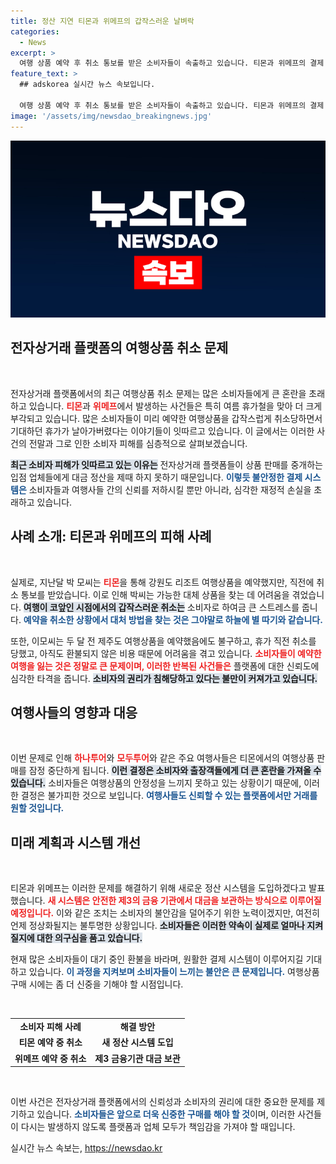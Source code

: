 ```yaml
---
title: 정산 지연 티몬과 위메프의 갑작스러운 날벼락
categories:
  - News
excerpt: >
  여행 상품 예약 후 취소 통보를 받은 소비자들이 속출하고 있습니다. 티몬과 위메프의 결제 대금 정산 지연이 원인으로, 고객들은 휴가 계획이 엉망이 되어 큰 피해를 입고 있습니다.
feature_text: >
  ## adskorea 실시간 뉴스 속보입니다.

  여행 상품 예약 후 취소 통보를 받은 소비자들이 속출하고 있습니다. 티몬과 위메프의 결제 대금 정산 지연이 원인으로, 고객들은 휴가 계획이 엉망이 되어 큰 피해를 입고 있습니다.
image: '/assets/img/newsdao_breakingnews.jpg'
---
```


<p><img src="/assets/img/newsdao_breakingnews.jpg" alt="adskorea 속보" /></p>

<h2 data-ke-size="size26">전자상거래 플랫폼의 여행상품 취소 문제</h2>

<p data-ke-size="size16">&nbsp;</p>

<p>전자상거래 플랫폼에서의 최근 여행상품 취소 문제는 많은 소비자들에게 큰 혼란을 초래하고 있습니다. <b><span style="color: #ee2323;">티몬</span></b>과 <b><span style="color: #ee2323;">위메프</span></b>에서 발생하는 사건들은 특히 여름 휴가철을 맞아 더 크게 부각되고 있습니다. 많은 소비자들이 미리 예약한 여행상품을 갑작스럽게 취소당하면서 기대하던 휴가가 날아가버렸다는 이야기들이 잇따르고 있습니다. 이 글에서는 이러한 사건의 전말과 그로 인한 소비자 피해를 심층적으로 살펴보겠습니다.</p>

<p><b><span style="background-color: #21538527;">최근 소비자 피해가 잇따르고 있는 이유는</span></b> 전자상거래 플랫폼들이 상품 판매를 중개하는 입점 업체들에게 대금 정산을 제때 하지 못하기 때문입니다. <b><span style="color: #1a5490;">이렇듯 불안정한 결제 시스템은</span></b> 소비자들과 여행사들 간의 신뢰를 저하시킬 뿐만 아니라, 심각한 재정적 손실을 초래하고 있습니다.</p>

<h2 data-ke-size="size26">사례 소개: 티몬과 위메프의 피해 사례</h2>

<p data-ke-size="size16">&nbsp;</p>

<p>실제로, 지난달 박 모씨는 <b><span style="color: #ee2323;">티몬</span></b>을 통해 강원도 리조트 여행상품을 예약했지만, 직전에 취소 통보를 받았습니다. 이로 인해 박씨는 가능한 대체 상품을 찾는 데 어려움을 겪었습니다. <b><span style="background-color: #21538527;">여행이 코앞인 시점에서의 갑작스러운 취소는</span></b> 소비자로 하여금 큰 스트레스를 줍니다. <b><span style="color: #1a5490;">예약을 취소한 상황에서 대처 방법을 찾는 것은 그야말로 하늘에 별 따기와 같습니다.</span></b></p>

<p>또한, 이모씨는 두 달 전 제주도 여행상품을 예약했음에도 불구하고, 휴가 직전 취소를 당했고, 아직도 환불되지 않은 비용 때문에 어려움을 겪고 있습니다. <b><span style="color: #ee2323;">소비자들이 예약한 여행을 잃는 것은 정말로 큰 문제이며, 이러한 반복된 사건들은</span></b> 플랫폼에 대한 신뢰도에 심각한 타격을 줍니다. <b><span style="background-color: #21538527;">소비자의 권리가 침해당하고 있다는 불만이 커져가고 있습니다.</span></b></p>

<h2 data-ke-size="size26">여행사들의 영향과 대응</h2>

<p data-ke-size="size16">&nbsp;</p>

<p>이번 문제로 인해 <b><span style="color: #ee2323;">하나투어</span></b>와 <b><span style="color: #ee2323;">모두투어</span></b>와 같은 주요 여행사들은 티몬에서의 여행상품 판매를 잠정 중단하게 됩니다. <b><span style="background-color: #21538527;">이런 결정은 소비자와 출장객들에게 더 큰 혼란을 가져올 수 있습니다.</span></b> 소비자들은 여행상품의 안정성을 느끼지 못하고 있는 상황이기 때문에, 이러한 결정은 불가피한 것으로 보입니다. <b><span style="color: #1a5490;">여행사들도 신뢰할 수 있는 플랫폼에서만 거래를 원할 것입니다.</span></b> </p>

<h2 data-ke-size="size26">미래 계획과 시스템 개선</h2>

<p data-ke-size="size16">&nbsp;</p>

<p>티몬과 위메프는 이러한 문제를 해결하기 위해 새로운 정산 시스템을 도입하겠다고 발표했습니다. <b><span style="color: #ee2323;">새 시스템은 안전한 제3의 금융 기관에서 대금을 보관하는 방식으로 이루어질 예정입니다.</span></b> 이와 같은 조치는 소비자의 불안감을 덜어주기 위한 노력이겠지만, 여전히 언제 정상화될지는 불투명한 상황입니다. <b><span style="background-color: #21538527;">소비자들은 이러한 약속이 실제로 얼마나 지켜질지에 대한 의구심을 품고 있습니다.</span></b> </p>

<p>현재 많은 소비자들이 대기 중인 환불을 바라며, 원활한 결제 시스템이 이루어지길 기대하고 있습니다. <b><span style="color: #1a5490;">이 과정을 지켜보며 소비자들이 느끼는 불안은 큰 문제입니다.</span></b> 여행상품 구매 시에는 좀 더 신중을 기해야 할 시점입니다.</p>

<p data-ke-size="size16">&nbsp;</p>

<table style="width:100%; border-collapse: collapse;">
<tr>
<td style="text-align: center; height: 17px;"><b>소비자 피해 사례</b></td>
<td style="text-align: center; height: 17px;"><b>해결 방안</b></td>
</tr>
<tr>
<td style="text-align: center; height: 17px;"><b>티몬 예약 중 취소</b></td>
<td style="text-align: center; height: 17px;"><b>새 정산 시스템 도입</b></td>
</tr>
<tr>
<td style="text-align: center; height: 17px;"><b>위메프 예약 중 취소</b></td>
<td style="text-align: center; height: 17px;"><b>제3 금융기관 대금 보관</b></td>
</tr>
</table>

<p data-ke-size="size16">&nbsp;</p>

<p>이번 사건은 전자상거래 플랫폼에서의 신뢰성과 소비자의 권리에 대한 중요한 문제를 제기하고 있습니다. <b><span style="color: #1a5490;">소비자들은 앞으로 더욱 신중한 구매를 해야 할 것</span></b>이며, 이러한 사건들이 다시는 발생하지 않도록 플랫폼과 업체 모두가 책임감을 가져야 할 때입니다.</p>
실시간 뉴스 속보는, <a href="https://newsdao.kr" rel="dofollow">https://newsdao.kr</a>


